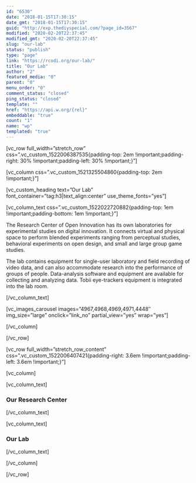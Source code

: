 ```yaml
---
id: "6530"
date: "2018-01-15T17:30:15"
date_gmt: "2018-01-15T17:30:15"
guid: "http://exp.thediyspecial.com/?page_id=3567"
modified: "2020-02-20T22:37:45"
modified_gmt: "2020-02-20T22:37:45"
slug: "our-lab"
status: "publish"
type: "page"
link: "https://rcodi.org/our-lab/"
title: "Our Lab"
author: "2"
featured_media: "0"
parent: "0"
menu_order: "0"
comment_status: "closed"
ping_status: "closed"
template: ""
href: "https://api.w.org/{rel}"
embeddable: "true"
count: "1"
name: "wp"
templated: "true"
---
```

[vc_row full_width=&#x201D;stretch_row&#x201D; css=&#x201D;.vc_custom_1522006387535{padding-top: 2em !important;padding-right: 30% !important;padding-left: 30% !important;}&#x201D;]

[vc_column css=&#x201D;.vc_custom_1521325504860{padding-top: 2em !important;}&#x201D;]

[vc_custom_heading text=&#x201D;Our Lab&#x201D; font_container=&#x201D;tag:h3|text_align:center&#x201D; use_theme_fonts=&#x201D;yes&#x201D;]

[vc_column_text css=&#x201D;.vc_custom_1522022720882{padding-top: 1em !important;padding-bottom: 1em !important;}&#x201D;]

The Research Center of Open Innovation has its own laboratories for experimental studies on digital innovation. It connects virtual and physical space to perform blended experiments ranging from perceptual studies, behavioral experiments on open design, and small and large group game studies.

The lab contains equipment for single-user laboratory and field recording of video data, and can also accommodate research into the performance of groups of people. Data-analysis software and equipment are available for collecting and analyzing data. Tobii eye-trackers equipment is integrated into the lab room.

[/vc_column_text]

[vc_images_carousel images=&#x201D;4967,4968,4969,4971,4448&#x2033; img_size=&#x201D;large&#x201D; onclick=&#x201D;link_no&#x201D; partial_view=&#x201D;yes&#x201D; wrap=&#x201D;yes&#x201D;]

[/vc_column]

[/vc_row]

[vc_row full_width=&#x201D;stretch_row_content&#x201D; css=&#x201D;.vc_custom_1522006407421{padding-right: 3.6em !important;padding-left: 3.6em !important;}&#x201D;]

[vc_column]

[vc_column_text]

### Our Research Center

[/vc_column_text]

[vc_column_text]

### Our Lab

[/vc_column_text]

[/vc_column]

[/vc_row]